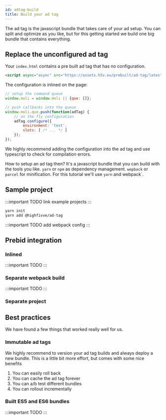```yaml
---
id: adtag-build
title: Build your ad tag
---
```


The ad tag is the javascript bundle that takes care of your ad setup.
You can split and optimize as you like, but for this getting started we build one
big bundle that contains everything.

## Replace the unconfigured ad tag

Your `index.html` contains a pre built ad tag that has no configuration.

```html
<script async="async" src="https://assets.h5v.eu/prebuilt/ad-tag/latest.js"></script>
```

The configuration is inlined on the page:

```javascript
// setup the command queue
window.moli = window.moli || {que: []};

// push callbacks into the queue
window.moli.que.push(function(adTag) {
    // on the fly configuration
    adTag.configure({
        environment: 'test',
        slots: [ /* ... */ ]
    });
});
```

We highly recommend adding the configuration into the ad tag and use typescript to
check for compilation errors.

How to setup an ad tag then? It's a javascript bundle that you can build with the tools
you like. `yarn` or `npm` as dependency management. `wepback` or `parcel` for minification.
For this tutorial we'll use `yarn` and webpack`.

## Sample project

:::important TODO
link example projects
:::

```bash
yarn init
yarn add @highfivve/ad-tag
```

:::important TODO
add webpack config
:::

## Prebid integration

### Inlined

:::important TODO
:::

### Separate webpack build

:::important TODO
:::
### Separate project

## Best practices

We have found a few things that worked really well for us.

### Immutable ad tags

We highly recommend to version your ad tag builds and always deploy a new bundle.
This is a little bit more effort, but comes with some nice benefits

1. You can easily roll back
2. You can cache the ad tag forever
3. You can a/b test different bundles
4. You can rollout incrementally

### Built ES5 and ES6 bundles

:::important TODO
:::
